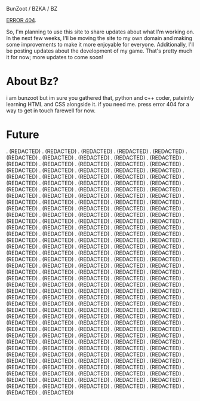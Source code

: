 
BunZoot / BZKA / BZ

[ERROR 404](./another-page.html).

So, I'm planning to use this site to share updates about what I'm working on.
In the next few weeks, I'll be moving the site to my own domain and making some improvements to make it more enjoyable for everyone. 
Additionally, I'll be posting updates about the development of my game. 
That's pretty much it for now; more updates to come soon!

# About Bz?

i am bunzoot but im sure you gathered that, python and c++ coder, pateintly learning HTML and CSS alongside it. if you need me. press error 404 for a way to get in touch
farewell for now.

# Future
. (REDACTED)
. (REDACTED)
. (REDACTED)
. (REDACTED)
. (REDACTED)
. (REDACTED)
. (REDACTED)
. (REDACTED)
. (REDACTED)
. (REDACTED)
. (REDACTED)
. (REDACTED)
. (REDACTED)
. (REDACTED)
. (REDACTED)
. (REDACTED)
. (REDACTED)
. (REDACTED)
. (REDACTED)
. (REDACTED)
. (REDACTED)
. (REDACTED)
. (REDACTED)
. (REDACTED)
. (REDACTED)
. (REDACTED)
. (REDACTED)
. (REDACTED)
. (REDACTED)
. (REDACTED)
. (REDACTED)
. (REDACTED)
. (REDACTED)
. (REDACTED)
. (REDACTED)
. (REDACTED)
. (REDACTED)
. (REDACTED)
. (REDACTED)
. (REDACTED)
. (REDACTED)
. (REDACTED)
. (REDACTED)
. (REDACTED)
. (REDACTED)
. (REDACTED)
. (REDACTED)
. (REDACTED)
. (REDACTED)
. (REDACTED)
. (REDACTED)
. (REDACTED)
. (REDACTED)
. (REDACTED)
. (REDACTED)
. (REDACTED)
. (REDACTED)
. (REDACTED)
. (REDACTED)
. (REDACTED)
. (REDACTED)
. (REDACTED)
. (REDACTED)
. (REDACTED)
. (REDACTED)
. (REDACTED)
. (REDACTED)
. (REDACTED)
. (REDACTED)
. (REDACTED)
. (REDACTED)
. (REDACTED)
. (REDACTED)
. (REDACTED)
. (REDACTED)
. (REDACTED)
. (REDACTED)
. (REDACTED)
. (REDACTED)
. (REDACTED)
. (REDACTED)
. (REDACTED)
. (REDACTED)
. (REDACTED)
. (REDACTED)
. (REDACTED)
. (REDACTED)
. (REDACTED)
. (REDACTED)
. (REDACTED)
. (REDACTED)
. (REDACTED)
. (REDACTED)
. (REDACTED)
. (REDACTED)
. (REDACTED)
. (REDACTED)
. (REDACTED)
. (REDACTED)
. (REDACTED)
. (REDACTED)
. (REDACTED)
. (REDACTED)
. (REDACTED)
. (REDACTED)
. (REDACTED)
. (REDACTED)
. (REDACTED)
. (REDACTED)
. (REDACTED)
. (REDACTED)
. (REDACTED)
. (REDACTED)
. (REDACTED)
. (REDACTED)
. (REDACTED)
. (REDACTED)
. (REDACTED)
. (REDACTED)
. (REDACTED)
. (REDACTED)
. (REDACTED)
. (REDACTED)
. (REDACTED)
. (REDACTED)
. (REDACTED)
. (REDACTED)
. (REDACTED)
. (REDACTED)
. (REDACTED)
. (REDACTED)
. (REDACTED)
. (REDACTED)
. (REDACTED)
. (REDACTED)
. (REDACTED)
. (REDACTED)
. (REDACTED)
. (REDACTED)
. (REDACTED)
. (REDACTED)
. (REDACTED)
. (REDACTED)
. (REDACTED)
. (REDACTED)
. (REDACTED)
. (REDACTED)
. (REDACTED)
. (REDACTED)
. (REDACTED)
. (REDACTED)
. (REDACTED)
. (REDACTED)
. (REDACTED)
. (REDACTED)
. (REDACTED)
. (REDACTED)
. (REDACTED)
. (REDACTED)
. (REDACTED)
. (REDACTED)
. (REDACTED)
. (REDACTED)
. (REDACTED)
. (REDACTED)
. (REDACTED)
. (REDACTED)
. (REDACTED)
. (REDACTED)
. (REDACTED)
. (REDACTED)
. (REDACTED)
. (REDACTED)
. (REDACTED)
. (REDACTED)
. (REDACTED)
. (REDACTED)
. (REDACTED)
. (REDACTED)
. (REDACTED)
. (REDACTED)
. (REDACTED)
. (REDACTED)
. (REDACTED)
. (REDACTED)
. (REDACTED)
. (REDACTED)
. (REDACTED)
. (REDACTED)
. (REDACTED)
. (REDACTED)
. (REDACTED)
